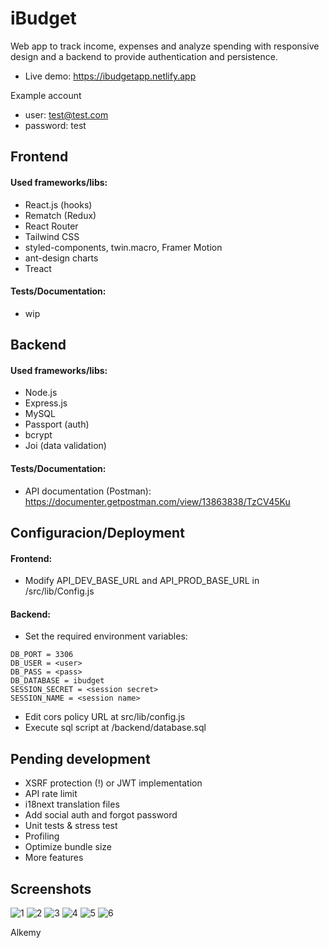 # iBudget

Web app to track income, expenses and analyze spending with responsive design and a backend to provide authentication and persistence.

* Live demo: https://ibudgetapp.netlify.app

Example account 
* user: test@test.com 
* password: test

## Frontend
#### Used frameworks/libs:
- React.js (hooks)
- Rematch (Redux)
- React Router
- Tailwind CSS
- styled-components, twin.macro, Framer Motion
- ant-design charts
- Treact

#### Tests/Documentation:
- wip

## Backend
#### Used frameworks/libs:
- Node.js
- Express.js
- MySQL
- Passport (auth)
- bcrypt
- Joi (data validation)

#### Tests/Documentation:
- API documentation (Postman): https://documenter.getpostman.com/view/13863838/TzCV45Ku

## Configuracion/Deployment
#### Frontend:
- Modify API_DEV_BASE_URL and API_PROD_BASE_URL in /src/lib/Config.js

#### Backend:
- Set the required environment variables:
```DB_HOST = localhost
DB_PORT = 3306
DB_USER = <user>
DB_PASS = <pass>
DB_DATABASE = ibudget
SESSION_SECRET = <session secret>
SESSION_NAME = <session name>
```

- Edit cors policy URL at src/lib/config.js
- Execute sql script at /backend/database.sql

## Pending development
- XSRF protection (!) or JWT implementation
- API rate limit
- i18next translation files
- Add social auth and forgot password
- Unit tests & stress test
- Profiling
- Optimize bundle size
- More features

## Screenshots
![1](https://user-images.githubusercontent.com/23263273/115187022-09476580-a0b9-11eb-876a-cf4a2d724641.png)
![2](https://user-images.githubusercontent.com/23263273/115187027-09dffc00-a0b9-11eb-9ebe-df631b6d879d.png)
![3](https://user-images.githubusercontent.com/23263273/115187032-0a789280-a0b9-11eb-8348-eea8344a3676.png)
![4](https://user-images.githubusercontent.com/23263273/115187035-0ba9bf80-a0b9-11eb-92de-13f9ffaaab13.png)
![5](https://user-images.githubusercontent.com/23263273/115187038-0ba9bf80-a0b9-11eb-8cc7-3e762516e539.png)
![6](https://user-images.githubusercontent.com/23263273/115187041-0c425600-a0b9-11eb-8353-3452479630f4.png)

Alkemy
